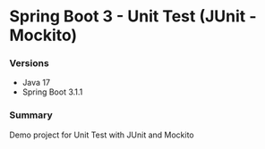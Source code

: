 # Spring Boot 3 - Unit Test (JUnit - Mockito)
### Versions
- Java 17
- Spring Boot 3.1.1

### Summary
Demo project for Unit Test with JUnit and Mockito